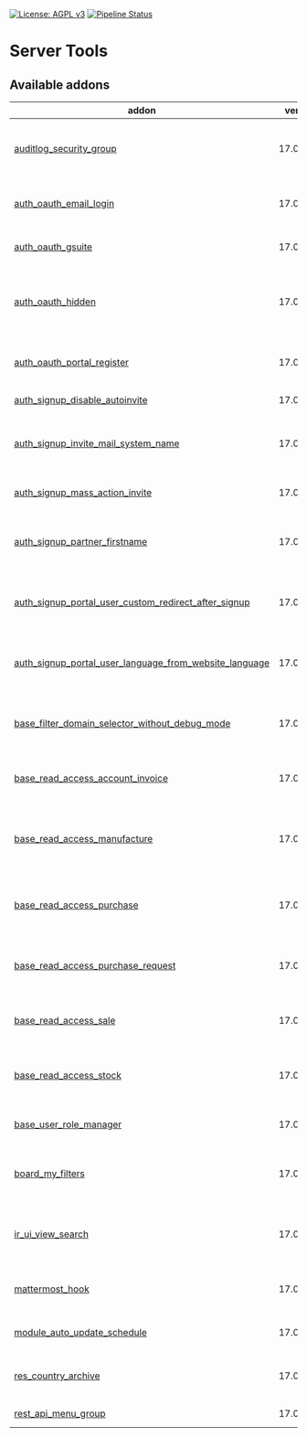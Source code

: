[![License: AGPL v3](https://img.shields.io/badge/License-AGPL%20v3-blue.svg)](https://www.gnu.org/licenses/agpl-3.0)
[![Pipeline Status](https://gitlab.com/tawasta/odoo/server-tools/badges/17.0-dev/pipeline.svg)](https://gitlab.com/tawasta/odoo/server-tools/-/pipelines/)

Server Tools
============

[//]: # (addons)

Available addons
----------------
addon | version | maintainers | summary
--- | --- | --- | ---
[auditlog_security_group](auditlog_security_group/) | 17.0.1.0.0 |  | Add a new security group that allows users to read auditlogs
[auth_oauth_email_login](auth_oauth_email_login/) | 17.0.1.0.0 |  | Find correct user with email when logging in with oAuth2
[auth_oauth_gsuite](auth_oauth_gsuite/) | 17.0.1.0.0 |  | Adds Google G Suite specific options
[auth_oauth_hidden](auth_oauth_hidden/) | 17.0.1.0.0 |  | Adds a parameter for OAuth providers to allow hiding them
[auth_oauth_portal_register](auth_oauth_portal_register/) | 17.0.1.0.0 |  | Enables registering with OAuth without opening signup
[auth_signup_disable_autoinvite](auth_signup_disable_autoinvite/) | 17.0.1.0 |  | Disable signup auto invite
[auth_signup_invite_mail_system_name](auth_signup_invite_mail_system_name/) | 17.0.1.0 |  | Adds field to res.company to define system name. Changes invite mail.
[auth_signup_mass_action_invite](auth_signup_mass_action_invite/) | 17.0.1.0.1 |  | Send invite mail with mass action
[auth_signup_partner_firstname](auth_signup_partner_firstname/) | 17.0.1.0.0 |  | Ask user for their firstname and lastname when registering
[auth_signup_portal_user_custom_redirect_after_signup](auth_signup_portal_user_custom_redirect_after_signup/) | 17.0.1.0.0 |  | Add support for redirecting to a user-specific page after signup email
[auth_signup_portal_user_language_from_website_language](auth_signup_portal_user_language_from_website_language/) | 17.0.1.0.0 |  | Auth Signup: Portal User Language from Website Language
[base_filter_domain_selector_without_debug_mode](base_filter_domain_selector_without_debug_mode/) | 17.0.1.0.0 |  | Allows regular users to access the text-based domain selector
[base_read_access_account_invoice](base_read_access_account_invoice/) | 17.0.1.0.0 |  | Adds a new group that can read invoicing model data
[base_read_access_manufacture](base_read_access_manufacture/) | 17.0.1.0.1 |  | Adds a new group that can read manufacturing-related model data
[base_read_access_purchase](base_read_access_purchase/) | 17.0.1.0.0 |  | Adds a new group that can read purchase-related model data
[base_read_access_purchase_request](base_read_access_purchase_request/) | 17.0.1.0.0 |  | Adds a new group that can read PR-related model data
[base_read_access_sale](base_read_access_sale/) | 17.0.1.0.0 |  | Adds a new group that can read sales model data
[base_read_access_stock](base_read_access_stock/) | 17.0.1.1.0 |  | Adds a new group that can read inventory-related model data
[base_user_role_manager](base_user_role_manager/) | 17.0.1.1.3 |  | Allow user to manage users and their roles
[board_my_filters](board_my_filters/) | 17.0.1.0.0 |  | Users can edit their own and shared filters from Dashboards
[ir_ui_view_search](ir_ui_view_search/) | 17.0.1.0.0 |  | Ability to search ir_ui_view by external id and module
[mattermost_hook](mattermost_hook/) | 17.0.1.0.0 |  | Adds possible to use Mattermost hooks
[module_auto_update_schedule](module_auto_update_schedule/) | 17.0.1.0.0 |  | Run Module Auto Update on a schedule
[res_country_archive](res_country_archive/) | 17.0.1.0.0 |  | Ability to archive countries and states
[rest_api_menu_group](rest_api_menu_group/) | 17.0.1.0.1 |  | Rest api menu group

[//]: # (end addons)
